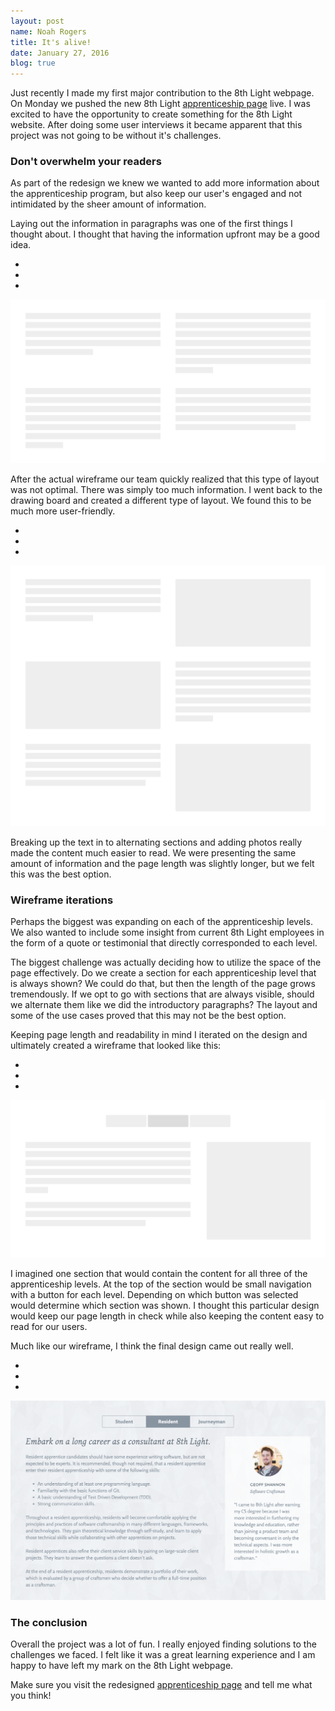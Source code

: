 ```yaml
---
layout: post
name: Noah Rogers
title: It's alive!
date: January 27, 2016
blog: true
---
```


Just recently I made my first major contribution to the 8th Light webpage. On Monday we pushed the new 8th Light [apprenticeship page](http://www.8thlight.com/apprenticeship) live. I was excited to have the opportunity to create something for the 8th Light website. After doing some user interviews it became apparent that this project was not going to be without it's challenges.

### Don't overwhelm your readers

As part of the redesign we knew we wanted to add more information about the apprenticeship program, but also keep our user's engaged and not intimidated by the sheer amount of information.

Laying out the information in paragraphs was one of the first things I thought about. I thought that having the information upfront may be a good idea.

<div class="example">
  <div class="browser">
    <ul class="browser__toolbar">
      <li class="browser__button browser__button--red"></li>
      <li class="browser__button browser__button--yellow"></li>
      <li class="browser__button browser__button--green"></li>
    </ul>
    <img src="/assets/images/blog/apprenticeship/apprenticeship-project1.png">
  </div>
</div>

After the actual wireframe our team quickly realized that this type of layout was not optimal. There was simply too much information. I went back to the drawing board and created a different type of layout. We found this to be much more user-friendly.

<div class="example">
  <div class="browser">
    <ul class="browser__toolbar">
      <li class="browser__button browser__button--red"></li>
      <li class="browser__button browser__button--yellow"></li>
      <li class="browser__button browser__button--green"></li>
    </ul>
    <img src="/assets/images/blog/apprenticeship/apprenticeship-project2.png">
  </div>
</div>

Breaking up the text in to alternating sections and adding photos really made the content much easier to read. We were presenting the same amount of information and the page length was slightly longer, but we felt this was the best option.

### Wireframe iterations

Perhaps the biggest was expanding on each of the apprenticeship levels. We also wanted to include some insight from current 8th Light employees in the form of a quote or testimonial that directly corresponded to each level.

The biggest challenge was actually deciding how to utilize the space of the page effectively. Do we create a section for each apprenticeship level that is always shown? We could do that, but then the length of the page grows tremendously. If we opt to go with sections that are always visible, should we alternate them like we did the introductory paragraphs? The layout and some of the use cases proved that this may not be the best option.

Keeping page length and readability in mind I iterated on the design and ultimately created a wireframe that looked like this:

<div class="example">
  <div class="browser">
    <ul class="browser__toolbar">
      <li class="browser__button browser__button--red"></li>
      <li class="browser__button browser__button--yellow"></li>
      <li class="browser__button browser__button--green"></li>
    </ul>
    <img src="/assets/images/blog/apprenticeship/apprenticeship-project3.png">
  </div>
</div>

I imagined one section that would contain the content for all three of the apprenticeship levels. At the top of the section would be small navigation with a button for each level. Depending on which button was selected would determine which section was shown. I thought this particular design would keep our page length in check while also keeping the content easy to read for our users.

Much like our wireframe, I think the final design came out really well.

<div class="example">
  <div class="browser">
    <ul class="browser__toolbar">
      <li class="browser__button browser__button--red"></li>
      <li class="browser__button browser__button--yellow"></li>
      <li class="browser__button browser__button--green"></li>
    </ul>
    <img src="/assets/images/blog/apprenticeship/apprenticeship-project4.png">
  </div>
</div>

### The conclusion

Overall the project was a lot of fun. I really enjoyed finding solutions to the challenges we faced. I felt like it was a great learning experience and I am happy to have left my mark on the 8th Light webpage.

Make sure you visit the redesigned [apprenticeship page](http://www.8thlight.com/apprenticeship) and tell me what you think!
